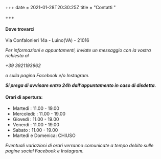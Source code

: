 +++
date = 2021-01-28T20:30:25Z
title = "Contatti "

+++
#### Dove trovarci

Via Confalonieri 14a - Luino(VA) - 21016

_Per informazioni e appuntamenti, inviate un messaggio con la vostra richiesta al_

_+39 3921193962_

_o sulla pagina Facebook e/o Instagram._

**_Si prega di avvisare entro 24h dall'appuntamento in caso di disdetta._**

#### Orari di apertura:

* Martedì : 11.00 - 19.00
* Mercoledì:  : 11.00 - 19.00
* Giovedì : 11.00 - 19.00
* Venerdì : 11.00 - 19.00
* Sabato : 11.00 - 19.00
* Martedì e Domenica: CHIUSO

_Eventuali variazioni di orari verranno comunicate a tempo debito sulle pagine social Facebook e Instagram._